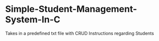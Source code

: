 # Simple-Student-Management-System-In-C
Takes in a predefined txt file with CRUD Instructions regarding Students

